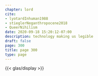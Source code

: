 ```yaml
---
chapter: lord
cite:
- lyotardInhuman1988
- stieglerNeganthropocene2018
- QueerNihilism
date: 2020-09-18 15:20:12-07:00
description: technology making us legible
draft: false
page: 300
title: page 300
type: page
---
```


{{< glas/display >}}